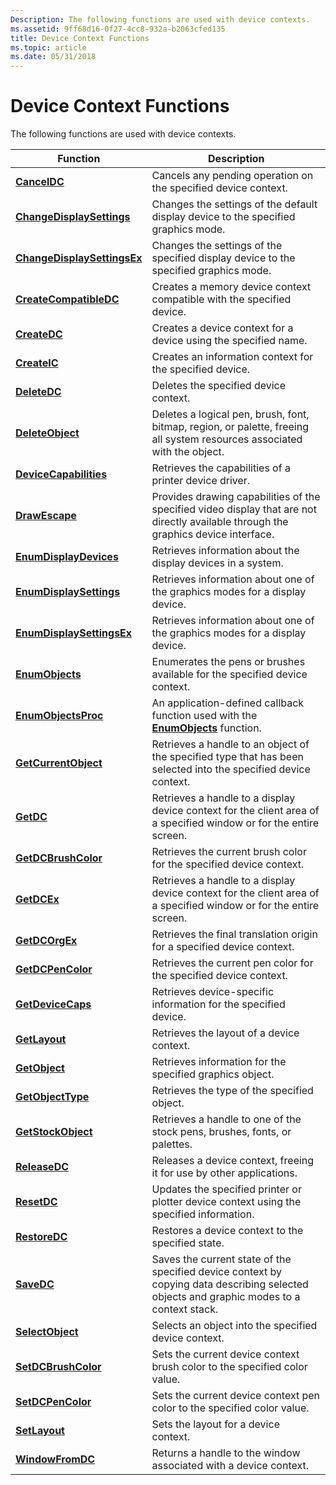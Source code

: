 ```yaml
---
Description: The following functions are used with device contexts.
ms.assetid: 9ff68d16-0f27-4cc8-932a-b2063cfed135
title: Device Context Functions
ms.topic: article
ms.date: 05/31/2018
---
```


# Device Context Functions

The following functions are used with device contexts.



| Function                                                   | Description                                                                                                                               |
|------------------------------------------------------------|-------------------------------------------------------------------------------------------------------------------------------------------|
| [**CancelDC**](/windows/desktop/api/Wingdi/nf-wingdi-canceldc)                               | Cancels any pending operation on the specified device context.                                                                            |
| [**ChangeDisplaySettings**](/windows/desktop/api/Winuser/nf-winuser-changedisplaysettingsa)     | Changes the settings of the default display device to the specified graphics mode.                                                        |
| [**ChangeDisplaySettingsEx**](/windows/desktop/api/Winuser/nf-winuser-changedisplaysettingsexa) | Changes the settings of the specified display device to the specified graphics mode.                                                      |
| [**CreateCompatibleDC**](/windows/desktop/api/Wingdi/nf-wingdi-createcompatibledc)           | Creates a memory device context compatible with the specified device.                                                                     |
| [**CreateDC**](/windows/desktop/api/Wingdi/nf-wingdi-createdca)                               | Creates a device context for a device using the specified name.                                                                           |
| [**CreateIC**](/windows/desktop/api/Wingdi/nf-wingdi-createica)                               | Creates an information context for the specified device.                                                                                  |
| [**DeleteDC**](/windows/desktop/api/Wingdi/nf-wingdi-deletedc)                               | Deletes the specified device context.                                                                                                     |
| [**DeleteObject**](/windows/desktop/api/Wingdi/nf-wingdi-deleteobject)                       | Deletes a logical pen, brush, font, bitmap, region, or palette, freeing all system resources associated with the object.                  |
| [**DeviceCapabilities**](/windows/win32/api/wingdi/nf-wingdi-devicecapabilitiesa)           | Retrieves the capabilities of a printer device driver.                                                                                    |
| [**DrawEscape**](/windows/desktop/api/Wingdi/nf-wingdi-drawescape)                           | Provides drawing capabilities of the specified video display that are not directly available through the graphics device interface.       |
| [**EnumDisplayDevices**](/windows/desktop/api/Winuser/nf-winuser-enumdisplaydevicesa)           | Retrieves information about the display devices in a system.                                                                              |
| [**EnumDisplaySettings**](/windows/desktop/api/Winuser/nf-winuser-enumdisplaysettingsa)         | Retrieves information about one of the graphics modes for a display device.                                                               |
| [**EnumDisplaySettingsEx**](/windows/desktop/api/Winuser/nf-winuser-enumdisplaysettingsexa)     | Retrieves information about one of the graphics modes for a display device.                                                               |
| [**EnumObjects**](/windows/desktop/api/Wingdi/nf-wingdi-enumobjects)                         | Enumerates the pens or brushes available for the specified device context.                                                                |
| [**EnumObjectsProc**](/windows/win32/api/wingdi/nc-wingdi-gobjenumproc)                 | An application-defined callback function used with the [**EnumObjects**](/windows/desktop/api/Wingdi/nf-wingdi-enumobjects) function.                                       |
| [**GetCurrentObject**](/windows/desktop/api/Wingdi/nf-wingdi-getcurrentobject)               | Retrieves a handle to an object of the specified type that has been selected into the specified device context.                           |
| [**GetDC**](/windows/desktop/api/Winuser/nf-winuser-getdc)                                     | Retrieves a handle to a display device context for the client area of a specified window or for the entire screen.                        |
| [**GetDCBrushColor**](/windows/desktop/api/WinGdi/nf-wingdi-getdcbrushcolor)                 | Retrieves the current brush color for the specified device context.                                                                       |
| [**GetDCEx**](/windows/desktop/api/Winuser/nf-winuser-getdcex)                                 | Retrieves a handle to a display device context for the client area of a specified window or for the entire screen.                        |
| [**GetDCOrgEx**](/windows/desktop/api/Wingdi/nf-wingdi-getdcorgex)                           | Retrieves the final translation origin for a specified device context.                                                                    |
| [**GetDCPenColor**](/windows/desktop/api/WinGdi/nf-wingdi-getdcpencolor)                     | Retrieves the current pen color for the specified device context.                                                                         |
| [**GetDeviceCaps**](/windows/desktop/api/Wingdi/nf-wingdi-getdevicecaps)                     | Retrieves device-specific information for the specified device.                                                                           |
| [**GetLayout**](/windows/desktop/api/Wingdi/nf-wingdi-getlayout)                             | Retrieves the layout of a device context.                                                                                                 |
| [**GetObject**](/windows/desktop/api/Wingdi/nf-wingdi-getobject)                             | Retrieves information for the specified graphics object.                                                                                  |
| [**GetObjectType**](/windows/desktop/api/Wingdi/nf-wingdi-getobjecttype)                     | Retrieves the type of the specified object.                                                                                               |
| [**GetStockObject**](/windows/desktop/api/Wingdi/nf-wingdi-getstockobject)                   | Retrieves a handle to one of the stock pens, brushes, fonts, or palettes.                                                                 |
| [**ReleaseDC**](/windows/desktop/api/Winuser/nf-winuser-releasedc)                             | Releases a device context, freeing it for use by other applications.                                                                      |
| [**ResetDC**](/windows/desktop/api/Wingdi/nf-wingdi-resetdca)                                 | Updates the specified printer or plotter device context using the specified information.                                                  |
| [**RestoreDC**](/windows/desktop/api/Wingdi/nf-wingdi-restoredc)                             | Restores a device context to the specified state.                                                                                         |
| [**SaveDC**](/windows/desktop/api/Wingdi/nf-wingdi-savedc)                                   | Saves the current state of the specified device context by copying data describing selected objects and graphic modes to a context stack. |
| [**SelectObject**](/windows/desktop/api/Wingdi/nf-wingdi-selectobject)                       | Selects an object into the specified device context.                                                                                      |
| [**SetDCBrushColor**](/windows/desktop/api/Wingdi/nf-wingdi-setdcbrushcolor)                 | Sets the current device context brush color to the specified color value.                                                                 |
| [**SetDCPenColor**](/windows/desktop/api/Wingdi/nf-wingdi-setdcpencolor)                     | Sets the current device context pen color to the specified color value.                                                                   |
| [**SetLayout**](/windows/desktop/api/Wingdi/nf-wingdi-setlayout)                             | Sets the layout for a device context.                                                                                                     |
| [**WindowFromDC**](/windows/desktop/api/Winuser/nf-winuser-windowfromdc)                       | Returns a handle to the window associated with a device context.                                                                          |



 

 

 